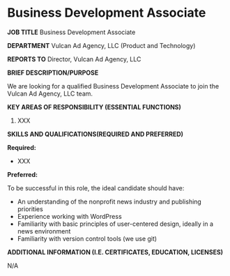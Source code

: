 # Business Development Associate

**JOB TITLE** Business Development Associate

**DEPARTMENT** Vulcan Ad Agency, LLC (Product and Technology)

**REPORTS TO** Director, Vulcan Ad Agency, LLC

**BRIEF DESCRIPTION/PURPOSE** 


We are looking for a qualified Business Development Associate to join the Vulcan Ad Agency, LLC team. 


**KEY AREAS OF RESPONSIBILITY (ESSENTIAL FUNCTIONS)**


1. XXX

**SKILLS AND QUALIFICATIONS(REQUIRED AND PREFERRED)**

**Required:**

-  XXX

**Preferred:**

To be successful in this role, the ideal candidate should have:

-  An understanding of the nonprofit news industry and publishing priorities
-  Experience working with WordPress
-  Familiarity with basic principles of user-centered design, ideally in a news environment
-  Familiarity with version control tools (we use git)

**ADDITIONAL INFORMATION (I.E. CERTIFICATES, EDUCATION, LICENSES)**

N/A